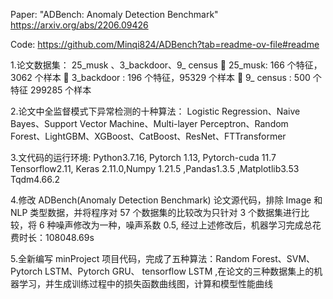 Paper: "ADBench: Anomaly Detection Benchmark" https://arxiv.org/abs/2206.09426

Code: https://github.com/Minqi824/ADBench?tab=readme-ov-file#readme

1.论文数据集： 25_musk 、3_backdoor、9_ census
	25_musk: 166 个特征，3062 个样本
	3_backdoor : 196 个特征，95329 个样本
	9_ census : 500 个特征 299285 个样本

2.论文中全监督模式下异常检测的十种算法：
Logistic Regression、Naive Bayes、Support Vector Machine、Multi-layer Perceptron、Random Forest、LightGBM、XGBoost、CatBoost、ResNet、FTTransformer

3.文代码的运行环境:
   Python3.7.16, Pytorch 1.13, Pytorch-cuda 11.7  Tensorflow2.11, Keras 2.11.0,Numpy 1.21.5 ,Pandas1.3.5 ,Matplotlib3.53 Tqdm4.66.2
   
4.修改 ADBench(Anomaly Detection Benchmark) 论文源代码，排除 Image 和NLP 类型数据，并将程序对 57 个数据集的比较改为只针对 3 个数据集进行比较，将 6 种噪声修改为一种，噪声系数 0.5, 经过上述修改后，机器学习完成总花费时长：108048.69s

5.全新编写 minProject 项目代码，完成了五种算法：Random Forest、SVM、Pytorch LSTM、Pytorch GRU、 tensorflow LSTM ,在论文的三种数据集上的机器学习，并生成训练过程中的损失函数曲线图，计算和模型性能曲线

